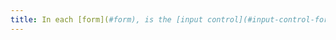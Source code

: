 ```yaml
---
title: In each [form](#form), is the [input control](#input-control-form) accompanied, if necessary, by suggestions to help correct input errors?
---
```

